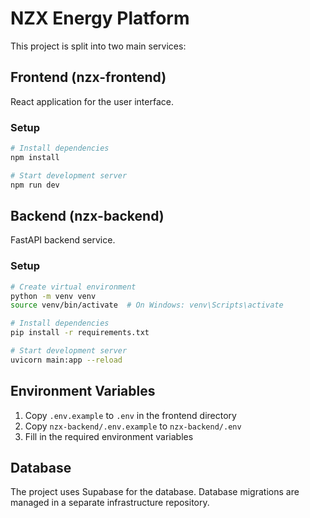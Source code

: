 # NZX Energy Platform

This project is split into two main services:

## Frontend (nzx-frontend)

React application for the user interface.

### Setup

```bash
# Install dependencies
npm install

# Start development server
npm run dev
```

## Backend (nzx-backend)

FastAPI backend service.

### Setup

```bash
# Create virtual environment
python -m venv venv
source venv/bin/activate  # On Windows: venv\Scripts\activate

# Install dependencies
pip install -r requirements.txt

# Start development server
uvicorn main:app --reload
```

## Environment Variables

1. Copy `.env.example` to `.env` in the frontend directory
2. Copy `nzx-backend/.env.example` to `nzx-backend/.env`
3. Fill in the required environment variables

## Database

The project uses Supabase for the database. Database migrations are managed in a separate infrastructure repository.